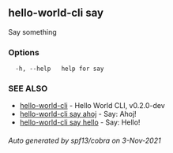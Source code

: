 ## hello-world-cli say

Say something

### Options

```
  -h, --help   help for say
```

### SEE ALSO

* [hello-world-cli](hello-world-cli.md)	 - Hello World CLI, v0.2.0-dev
* [hello-world-cli say ahoj](hello-world-cli_say_ahoj.md)	 - Say: Ahoj!
* [hello-world-cli say hello](hello-world-cli_say_hello.md)	 - Say: Hello!

###### Auto generated by spf13/cobra on 3-Nov-2021
